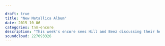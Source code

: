 ```yaml
---

draft: true
title: "New Metallica Album"
date: 2015-10-06
categories: tnm-encore
description: "This week's encore sees Hill and Beez discussing their hopes and expectations for a new Metallica album, tentatively scheduled for 2016."
soundcloud: 227093326
---
```

